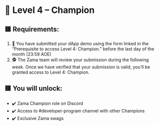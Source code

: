 # 🏅 Level 4 – Champion

## 🟨 Requirements:
1. 📝 You have submitted your dApp demo using the form linked in the “Prerequisite to access Level 4: Champion.” before the last day of the month (23:59 AOE)
2. 🕵️ The Zama team will review your submission during the following week. Once we have verified that your submission is valid, you’ll be granted access to Level 4: Champion.

## 🟨 You will unlock:
- ✔️ Zama Champion role on Discord
- ✔️ Access to #developer-program channel with other Champions
- ✔️ Exclusive Zama swags
